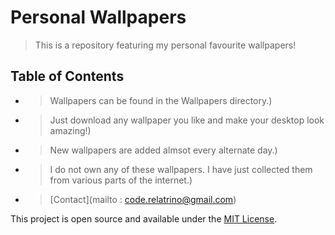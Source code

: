 # Personal Wallpapers
> This is a repository featuring my personal favourite wallpapers!



## Table of Contents
* > Wallpapers can be found in the Wallpapers directory.)
* > Just download any wallpaper you like and make your desktop look amazing!)
* > New wallpapers are added almsot every alternate day.)
* > I do not own any of these wallpapers. I have just collected them from various parts of the internet.)
* > [Contact](mailto : code.relatrino@gmail.com)



This project is open source and available under the [MIT License](https://www.mit.edu/~amini/LICENSE.md).



